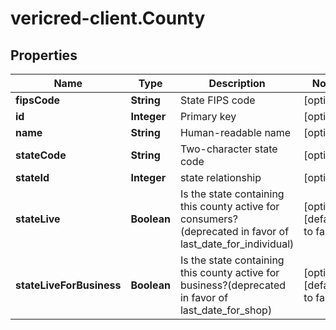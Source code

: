 # vericred-client.County

## Properties
Name | Type | Description | Notes
------------ | ------------- | ------------- | -------------
**fipsCode** | **String** | State FIPS code | [optional] 
**id** | **Integer** | Primary key | [optional] 
**name** | **String** | Human-readable name | [optional] 
**stateCode** | **String** | Two-character state code | [optional] 
**stateId** | **Integer** | state relationship | [optional] 
**stateLive** | **Boolean** | Is the state containing this county active for consumers?(deprecated in favor of last_date_for_individual) | [optional] [default to false]
**stateLiveForBusiness** | **Boolean** | Is the state containing this county active for business?(deprecated in favor of last_date_for_shop) | [optional] [default to false]


